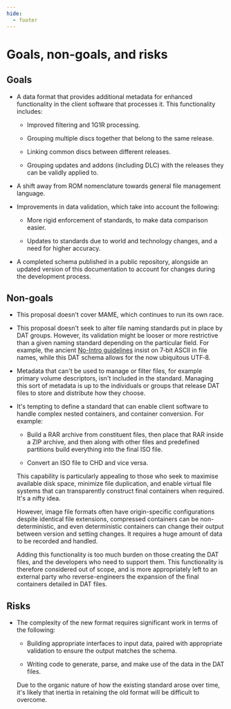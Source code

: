 ```yaml
---
hide:
  - footer
---
```


# Goals, non-goals, and risks

## Goals

* A data format that provides additional metadata for enhanced functionality in the client
  software that processes it. This functionality includes:

    * Improved filtering and 1G1R processing.

    * Grouping multiple discs together that belong to the same release.

    * Linking common discs between different releases.

    * Grouping updates and addons (including DLC) with the releases they can be validly
      applied to.

* A shift away from ROM nomenclature towards general file management language.

* Improvements in data validation, which take into account the following:

    * More rigid enforcement of standards, to make data comparison easier.

    * Updates to standards due to world and technology changes, and a need for higher
      accuracy.

* A completed schema published in a public repository, alongside an updated version of
  this documentation to account for changes during the development process.

## Non-goals

* This proposal doesn't cover MAME, which continues to run its own race.

* This proposal doesn't seek to alter file naming standards put in place by DAT groups.
  However, its validation might be looser or more restrictive than a given naming standard
  depending on the particular field. For example, the ancient [No-Intro
  guidelines](https://datomatic.no-intro.org/stuff/The%20Official%20No-Intro%20Convention%20(20071030).pdf)
  insist on 7&#8209;bit ASCII in file names, while this DAT schema allows for the now
  ubiquitous UTF&#8209;8.

* Metadata that can't be used to manage or filter files, for example primary volume
  descriptors, isn't included in the standard. Managing this sort of metadata is up to the
  individuals or groups that release DAT files to store and distribute how they choose.

* It's tempting to define a standard that can enable client software to handle complex
  nested containers, and container conversion. For example:

    * Build a RAR archive from constituent files, then place that RAR inside a ZIP
      archive, and then along with other files and predefined partitions build everything
      into the final ISO file.

    * Convert an ISO file to CHD and vice versa.

    This capability is particularly appealing to those who seek to maximise available disk
    space, minimize file duplication, and enable virtual file systems that can
    transparently construct final containers when required. It's a nifty idea.

    However, image file formats often have origin-specific configurations despite
    identical file extensions, compressed containers can be non-deterministic, and even
    deterministic containers can change their output between version and setting changes.
    It requires a huge amount of data to be recorded and handled.

    Adding this functionality is too much burden on those creating the DAT files, and the
    developers who need to support them. This functionality is therefore considered out of
    scope, and is more appropriately left to an external party who reverse-engineers the
    expansion of the final containers detailed in DAT files.

## Risks

* The complexity of the new format requires significant work in terms of the following:

    * Building appropriate interfaces to input data, paired with appropriate validation to
      ensure the output matches the schema.

    * Writing code to generate, parse, and make use of the data in the DAT files.

    Due to the organic nature of how the existing standard arose over time, it's likely
    that inertia in retaining the old format will be difficult to overcome.


